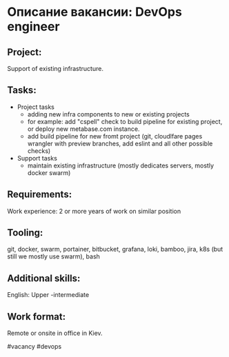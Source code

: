# Описание вакансии: DevOps engineer
## Project: 
Support of existing infrastructure.
## Tasks: 
- Project tasks
	- adding new infra components to new or existing projects
	- for example: add "cspell" check to build pipeline for existing project, or deploy new metabase.com instance.
	- add build pipeline for new fromt project (git, cloudlfare pages wrangler with preview branches, add eslint and all other possible checks)
- Support tasks
	- maintain existing infrastructure (mostly dedicates servers, mostly docker swarm)
## Requirements:
Work experience: 2 or more years of work on similar position
## Tooling: 
git, docker, swarm, portainer, bitbucket, grafana, loki, bamboo, jira, k8s (but still we mostly use swarm), bash


## Additional skills: 
English:  Upper -intermediate 

## Work format: 
Remote or onsite in office in Kiev.

#vacancy #devops